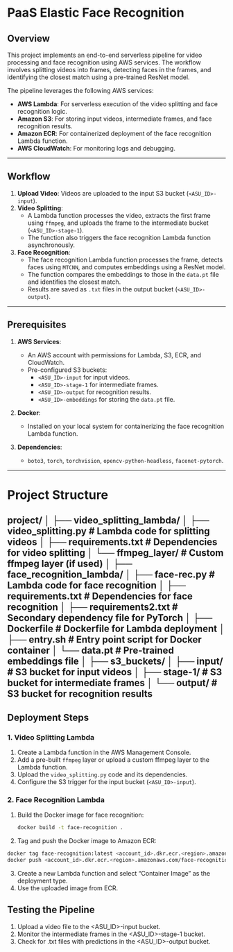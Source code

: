 # PaaS Elastic Face Recognition

## Overview

This project implements an end-to-end serverless pipeline for video processing and face recognition using AWS services. The workflow involves splitting videos into frames, detecting faces in the frames, and identifying the closest match using a pre-trained ResNet model.

The pipeline leverages the following AWS services:
- **AWS Lambda**: For serverless execution of the video splitting and face recognition logic.
- **Amazon S3**: For storing input videos, intermediate frames, and face recognition results.
- **Amazon ECR**: For containerized deployment of the face recognition Lambda function.
- **AWS CloudWatch**: For monitoring logs and debugging.

---

## Workflow

1. **Upload Video**: Videos are uploaded to the input S3 bucket (`<ASU_ID>-input`).
2. **Video Splitting**: 
   - A Lambda function processes the video, extracts the first frame using `ffmpeg`, and uploads the frame to the intermediate bucket (`<ASU_ID>-stage-1`).
   - The function also triggers the face recognition Lambda function asynchronously.
3. **Face Recognition**:
   - The face recognition Lambda function processes the frame, detects faces using `MTCNN`, and computes embeddings using a ResNet model.
   - The function compares the embeddings to those in the `data.pt` file and identifies the closest match.
   - Results are saved as `.txt` files in the output bucket (`<ASU_ID>-output`).

---

## Prerequisites

1. **AWS Services**:
   - An AWS account with permissions for Lambda, S3, ECR, and CloudWatch.
   - Pre-configured S3 buckets:
     - `<ASU_ID>-input` for input videos.
     - `<ASU_ID>-stage-1` for intermediate frames.
     - `<ASU_ID>-output` for recognition results.
     - `<ASU_ID>-embeddings` for storing the `data.pt` file.

2. **Docker**:
   - Installed on your local system for containerizing the face recognition Lambda function.

3. **Dependencies**:
   - `boto3`, `torch`, `torchvision`, `opencv-python-headless`, `facenet-pytorch`.

---

# Project Structure

project/
│
├── video_splitting_lambda/
│   ├── video_splitting.py      # Lambda code for splitting videos
│   ├── requirements.txt        # Dependencies for video splitting
│   └── ffmpeg_layer/           # Custom ffmpeg layer (if used)
│
├── face_recognition_lambda/
│   ├── face-rec.py             # Lambda code for face recognition
│   ├── requirements.txt        # Dependencies for face recognition
│   ├── requirements2.txt       # Secondary dependency file for PyTorch
│   ├── Dockerfile              # Dockerfile for Lambda deployment
│   ├── entry.sh                # Entry point script for Docker container
│   └── data.pt                 # Pre-trained embeddings file
│
├── s3_buckets/
│   ├── input/                  # S3 bucket for input videos
│   ├── stage-1/                # S3 bucket for intermediate frames
│   └── output/                 # S3 bucket for recognition results
---

## Deployment Steps

### 1. **Video Splitting Lambda**
1. Create a Lambda function in the AWS Management Console.
2. Add a pre-built `ffmpeg` layer or upload a custom ffmpeg layer to the Lambda function.
3. Upload the `video_splitting.py` code and its dependencies.
4. Configure the S3 trigger for the input bucket (`<ASU_ID>-input`).

### 2. **Face Recognition Lambda**
1. Build the Docker image for face recognition:
   ```bash
   docker build -t face-recognition .
   ```
2.	Tag and push the Docker image to Amazon ECR:
  ```bash
  docker tag face-recognition:latest <account_id>.dkr.ecr.<region>.amazonaws.com/face-recognition:latest
  docker push <account_id>.dkr.ecr.<region>.amazonaws.com/face-recognition:latest
  ```
3.	Create a new Lambda function and select “Container Image” as the deployment type.
4.	Use the uploaded image from ECR.
## Testing the Pipeline

1.	Upload a video file to the <ASU_ID>-input bucket.
2.	Monitor the intermediate frames in the <ASU_ID>-stage-1 bucket.
3.	Check for .txt files with predictions in the <ASU_ID>-output bucket.
